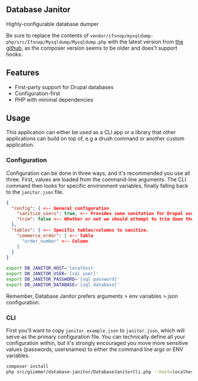 Database Janitor
---

Highly-configurable database dumper

Be sure to replace the contents of `vendor/ifsnop/mysqldump-php/src/Ifsnop/Mysqldump/Mysqldump.php` with the latest
version from [the github](https://github.com/ifsnop/mysqldump-php/blob/master/src/Ifsnop/Mysqldump/Mysqldump.php),
as the composer version seems to be older and does't support hooks.

## Features

 - First-party support for Drupal databases
 - Configuration-first
 - PHP with minimal dependencies

## Usage

This application can either be used as a CLI app or a library that other applications can build on top of, e.g a drush
command or another custom application.

### Configuration

Configuration can be done in three ways, and it's recommended you use all three. First, values are loaded from the
command-line arguments. The CLI command then looks for specific environment variables, finally falling back to the
`janitor.json` file.

```json
{
  "config": { <-- General configuration
    "sanitize_users": true, <-- Provides sane sanitation for Drupal user tables.
    "trim": false <-- Whether or not we should attempt to trim down the dump results (tbd).
  },
  "tables": { <-- Specific tables/columns to sanitize.
    "commerce_order": [ <-- Table
      "order_number" <-- Column
    ]
  }
}
```

```bash
export DB_JANITOR_HOST='localhost'
export DB_JANITOR_USER='[sql user]'
export DB_JANITOR_PASSWORD='[sql password]'
export DB_JANITOR_DATABASE='[sql database]'
```

Remember, Database Janitor prefers arguments > env variables > json configuration.

### CLI

First you'll want to copy `janitor.example.json` to `janitor.json`, which will serve as the primary configuration file.
You can technically define all your configuration within, but it's strongly encouraged you move more sensitive values
(passwords, usersnames) to either the command line args or ENV variables.

```bash
composer install
php src/gsimmer/database-janitor/DatabaseJanitorCli.php --host=localhost --username=[sql username] --password=[sql password] --database=[sql database]
```
